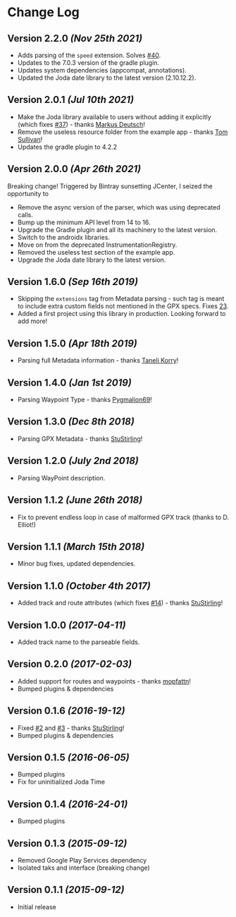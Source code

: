 # Change Log

## Version 2.2.0 *(Nov 25th 2021)*

* Adds parsing of the `speed` extension. Solves [#40](https://github.com/ticofab/android-gpx-parser/issues/40).
* Updates to the 7.0.3 version of the gradle plugin.
* Updates system dependencies (appcompat, annotations).
* Updated the Joda date library to the latest version (2.10.12.2).

## Version 2.0.1 *(Jul 10th 2021)*

* Make the Joda library available to users without adding it explicitly (which fixes [#37](https://github.com/ticofab/android-gpx-parser/issues/37)) - thanks [Markus Deutsch](https://github.com/moopat)!
* Remove the useless resource folder from the example app - thanks [Tom Sullivan](https://github.com/msbit)!
* Updates the gradle plugin to 4.2.2

## Version 2.0.0 *(Apr 26th 2021)* 

Breaking change! Triggered by Bintray sunsetting JCenter, I seized the opportunity to
* Remove the async version of the parser, which was using deprecated calls.
* Bump up the minimum API level from 14 to 16.
* Upgrade the Gradle plugin and all its machinery to the latest version.
* Switch to the androidx libraries.
* Move on from the deprecated InstrumentationRegistry.
* Removed the useless test section of the example app.
* Upgrade the Joda date library to the latest version.

## Version 1.6.0 *(Sep 16th 2019)* 

* Skipping the `extensions` tag from Metadata parsing - such tag is meant to include extra custom fields not mentioned in the GPX specs. Fixes [23](https://github.com/ticofab/android-gpx-parser/issues/23).
* Added a first project using this library in production. Looking forward to add more!

## Version 1.5.0 *(Apr 18th 2019)* 

* Parsing full Metadata information - thanks [Taneli Korry](https://github.com/tkorri)!

## Version 1.4.0 *(Jan 1st 2019)* 

* Parsing Waypoint Type - thanks [Pygmalion69](https://github.com/Pygmalion69)!

## Version 1.3.0 *(Dec 8th 2018)* 

* Parsing GPX Metadata - thanks [StuStirling](https://github.com/StuStirling)!

## Version 1.2.0 *(July 2nd 2018)*

* Parsing WayPoint description.

## Version 1.1.2 *(June 26th 2018)*

* Fix to prevent endless loop in case of malformed GPX track (thanks to D. Elliot!)

## Version 1.1.1 *(March 15th 2018)*

* Minor bug fixes, updated dependencies.  

## Version 1.1.0 *(October 4th 2017)*

* Added track and route attributes (which fixes [#14](https://github.com/ticofab/android-gpx-parser/issues/14)) - thanks [StuStirling](https://github.com/StuStirling)! 

## Version 1.0.0 *(2017-04-11)*

* Added track name to the parseable fields.

## Version 0.2.0 *(2017-02-03)*

* Added support for routes and waypoints - thanks [mopfattn](https://github.com/mopfattn)!
* Bumped plugins & dependencies

## Version 0.1.6 *(2016-19-12)*

 * Fixed [#2](https://github.com/ticofab/android-gpx-parser/issues/2) and [#3](https://github.com/ticofab/android-gpx-parser/issues/3) - thanks [StuStirling](https://github.com/StuStirling)!
 * Bumped plugins & dependencies

## Version 0.1.5 *(2016-06-05)*

 * Bumped plugins
 * Fix for uninitialized Joda Time

## Version 0.1.4 *(2016-24-01)*

 * Bumped plugins

## Version 0.1.3 *(2015-09-12)*

 * Removed Google Play Services dependency
 * Isolated taks and interface (breaking change)

## Version 0.1.1 *(2015-09-12)*

 * Initial release
